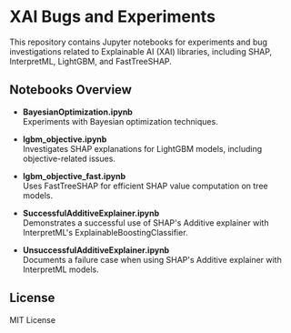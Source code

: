 # XAI Bugs and Experiments

This repository contains Jupyter notebooks for experiments and bug investigations related to Explainable AI (XAI) libraries, including SHAP, InterpretML, LightGBM, and FastTreeSHAP.


## Notebooks Overview

- **BayesianOptimization.ipynb**  
  Experiments with Bayesian optimization techniques.

- **lgbm_objective.ipynb**  
  Investigates SHAP explanations for LightGBM models, including objective-related issues.

- **lgbm_objective_fast.ipynb**  
  Uses FastTreeSHAP for efficient SHAP value computation on tree models.

- **SuccessfulAdditiveExplainer.ipynb**  
  Demonstrates a successful use of SHAP's Additive explainer with InterpretML's ExplainableBoostingClassifier.

- **UnsuccessfulAdditiveExplainer.ipynb**  
  Documents a failure case when using SHAP's Additive explainer with InterpretML models.


## License

MIT License
